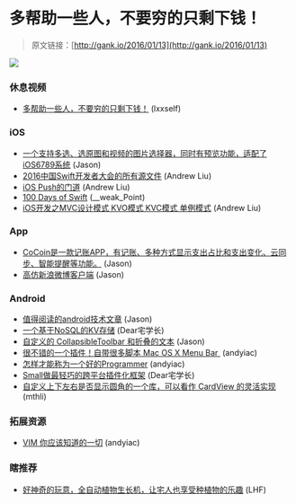# 多帮助一些人，不要穷的只剩下钱！

> 原文链接：[http://gank.io/2016/01/13](http://gank.io/2016/01/13)

![](http://ww2.sinaimg.cn/large/7a8aed7bjw1ezxog636o8j20du0kujsg.jpg)

### 休息视频

* [多帮助一些人，不要穷的只剩下钱！](http://video.weibo.com/show?fid=1034) (lxxself)

### iOS

* [一个支持多选、选原图和视频的图片选择器，同时有预览功能，适配了iOS6789系统](https://github.com/banchichen/TZImagePickerController) (Jason)
* [2016中国Swift开发者大会的所有源文件](https://github.com/atConf/atswift) (Andrew Liu)
* [iOS Push的门道](http://music4kid.github.io/ios/2016/01/06/push/?hmsr=toutiao.io&amp) (Andrew Liu)
* [100 Days of Swift](http://samvlu.com/) (__weak_Point)
* [iOS开发之MVC设计模式 KVO模式 KVC模式 单例模式](http://www.jianshu.com/p/8886e4e56a09) (Andrew Liu)

### App

* [CoCoin是一款记账APP，有记账、多种方式显示支出占比和支出变化、云同步、智能提醒等功能。](https://github.com/Nightonke/CoCoin) (Jason)
* [高仿新浪微博客户端](https://github.com/wenmingvs/WeiBo) (Jason)

### Android

* [值得阅读的android技术文章](https://github.com/zmywly8866/Worth) (Jason)
* [一个基于NoSQL的KV存储](https://github.com/lusfold/AndroidKeyValueStore) (Dear宅学长)
* [自定义的 CollapsibleToolbar 和折叠的文本](https://github.com/melvinjlobo/Collapsible) (Jason)
* [很不错的一个插件！自带很多脚本 Mac OS X Menu Bar&nbsp;](https://github.com/matryer/bitbar) (andyiac)
* [怎样才能称为一个好的Programmer](https://github.com/braydie/HowToBeAProgrammer) (andyiac)
* [Small做最轻巧的跨平台插件化框架](https://github.com/wequick/Small) (Dear宅学长)
* [自定义上下左右是否显示圆角的一个库，可以看作 CardView 的灵活实现](https://github.com/mthli/Slice) (mthli)

### 拓展资源

* [VIM 你应该知道的一切](https://github.com/mhinz/vim) (andyiac)

### 瞎推荐

* [好神奇的玩意，全自动植物生长机，让宅人也享受种植物的乐趣](http://www.igrowcn.com/) (LHF)

